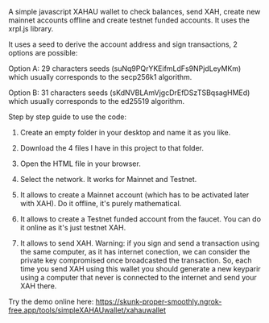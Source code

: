 A simple javascript XAHAU wallet to check balances, send XAH, create new mainnet accounts offline and create testnet funded accounts. It uses the xrpl.js library.

It uses a seed to derive the account address and sign transactions, 2 options are possible:

Option A: 29 characters seeds (suNq9PQrYKEifmLdFs9NPjdLeyMKm) which usually corresponds to the secp256k1 algorithm.

Option B: 31 characters seeds (sKdNVBLAmVjgcDrEfDSzTSBqsagHMEd) which usually corresponds to the ed25519 algorithm.

Step by step guide to use the code:

1) Create an empty folder in your desktop and name it as you like.

2) Download the 4 files I have in this project to that folder.

3) Open the HTML file in your browser.

4) Select the network. It works for Mainnet and Testnet.

5) It allows to create a Mainnet account (which has to be activated later with XAH). Do it offline, it's purely mathematical.

6) It allows to create a Testnet funded account from the faucet. You can do it online as it's just testnet XAH.

7) It allows to send XAH. Warning: if you sign and send a transaction using the same computer, as it has internet conection, we can consider the private key compromised once broadcasted the transaction. So, each time you send XAH using this wallet you should generate a new keyparir using a computer that never is connected to the internet and send your XAH there.

Try the demo online here: https://skunk-proper-smoothly.ngrok-free.app/tools/simpleXAHAUwallet/xahauwallet
